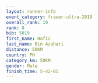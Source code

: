 ```yaml
---
layout: runner-info 
event_category: fraser-ultra-2019 
overall_rank: 10
rank: 8
bib: 5019
first_name: Hafiz
last_name: Bin Azahari
distance: 50KM
country: PH
category_km: 50KM
gender: Male
finish_time: 5-42-01
---
```

